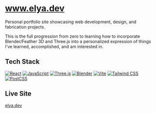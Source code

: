 # www.elya.dev

Personal portfolio site showcasing web development, design, and fabrication projects.

This is the full progression from zero to learning how to incorporate Blender/Feather 3D and Three.js into a personalized expression of things I've learned, accomplished, and am interested in.

## Tech Stack
[![React](https://img.shields.io/badge/react-%2320232a.svg?logo=react&logoColor=%2361DAFB)](https://reactjs.org/) [![JavaScript](https://img.shields.io/badge/JavaScript-%23323330.svg?logo=javascript&logoColor=%23F7DF1E)](https://developer.mozilla.org/en-US/docs/Web/JavaScript) [![Three.js](https://img.shields.io/badge/Three.js-%23000000.svg?logo=three.js&logoColor=white)](https://threejs.org/) [![Blender](https://img.shields.io/badge/Blender-F5792A.svg?logo=blender&logoColor=white)](https://www.blender.org/) [![Vite](https://img.shields.io/badge/vite-%23646CFF.svg?logo=vite&logoColor=white)](https://vitejs.dev/) [![Tailwind CSS](https://img.shields.io/badge/tailwindcss-%2338B2AC.svg?logo=tailwind-css&logoColor=white)](https://tailwindcss.com/) [![PostCSS](https://img.shields.io/badge/PostCSS-%23DD3A0A.svg?logo=postcss&logoColor=white)](https://postcss.org/)

## Live Site
[elya.dev](https://www.elya.dev)
